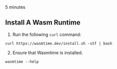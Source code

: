 5 minutes

## Install A Wasm Runtime

1. Run the following `curl` command:
```
curl https://wasmtime.dev/install.sh -sSf | bash
```

2. Ensure that Wasmtime is installed.
```
wasmtime --help
```